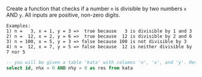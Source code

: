 
Create a function that checks if a number `n` is divisible by two numbers `x` AND `y`. All inputs are positive, non-zero digits.

```
Examples:
1) n =   3, x = 1, y = 3 =>  true because   3 is divisible by 1 and 3
2) n =  12, x = 2, y = 6 =>  true because  12 is divisible by 2 and 6
3) n = 100, x = 5, y = 3 => false because 100 is not divisible by 3
4) n =  12, x = 7, y = 5 => false because  12 is neither divisible by 7 nor 5
```


```sql
-- you will be given a table 'kata' with columns 'n', 'x', and 'y'. Return the 'id' and your result in a column named 'res'.
select id, n%x = 0 AND n%y = 0 as res from kata
```